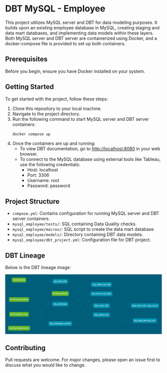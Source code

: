 # DBT MySQL - Employee

This project utilizes MySQL server and DBT for data modeling purposes. It builds upon an existing employee database in MySQL, creating staging and data mart databases, and implementing data models within these layers. Both MySQL server and DBT server are containerized using Docker, and a docker-compose file is provided to set up both containers.

## Prerequisites

Before you begin, ensure you have Docker installed on your system.

## Getting Started

To get started with the project, follow these steps:

1. Clone this repository to your local machine.
2. Navigate to the project directory.
3. Run the following command to start MySQL server and DBT server containers:
    ```bash
    docker compose up
    ```
4. Once the containers are up and running:
   - To view DBT documentation, go to [http://localhost:8080](http://localhost:8080) in your web browser.
   - To connect to the MySQL database using external tools like Tableau, use the following credentials:
     - Host: localhost
     - Port: 3306
     - Username: root
     - Password: password

## Project Structure

- `compose.yml`: Contains configuration for running MySQL server and DBT server containers.
- `mysql_employee/tests/`: SQL containing Data Quality checks.
- `mysql_employee/macros/`: SQL script to create the data mart database.
- `mysql_employee/models/`: Directory containing DBT data models.
- `mysql_employee/dbt_project.yml`: Configuration file for DBT project.

## DBT Lineage

Below is the DBT lineage image:

![DBT Lineage](images/dbt-dag.png)

## Contributing

Pull requests are welcome. For major changes, please open an issue first to discuss what you would like to change.


